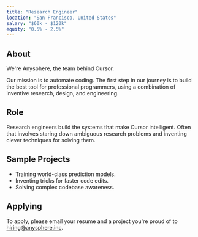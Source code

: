 ```yaml
---
title: "Research Engineer"
location: "San Francisco, United States"
salary: "$60k - $120k"
equity: "0.5% - 2.5%"
---
```


## About

We're Anysphere, the team behind Cursor.

Our mission is to automate coding. The first step in our journey is to build the best tool for professional programmers, using a combination of inventive research, design, and engineering.

## Role

Research engineers build the systems that make Cursor intelligent. Often that involves staring down ambiguous research problems and inventing clever techniques for solving them.

## Sample Projects

- Training world-class prediction models.
- Inventing tricks for faster code edits.
- Solving complex codebase awareness.

## Applying

To apply, please email your resume and a project you're proud of to hiring@anysphere.inc.
